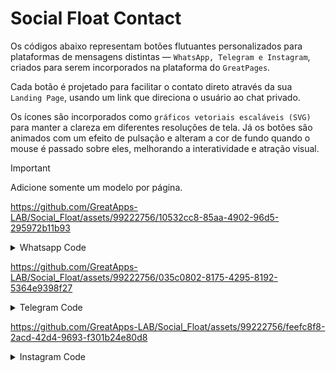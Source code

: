 # **Social Float Contact**

Os códigos abaixo representam botões flutuantes personalizados para plataformas de mensagens distintas — `WhatsApp, Telegram e Instagram`, criados para serem incorporados na plataforma do `GreatPages`.

Cada botão é projetado para facilitar o contato direto através da sua `Landing Page`, usando um link que direciona o usuário ao chat privado.

Os ícones são incorporados como `gráficos vetoriais escaláveis (SVG)` para manter a clareza em diferentes resoluções de tela. Já os botões são animados com um efeito de pulsação e alteram a cor de fundo quando o mouse é passado sobre eles, melhorando a interatividade e atração visual.


> [!IMPORTANT]
> Adicione somente um modelo por página.

https://github.com/GreatApps-LAB/Social_Float/assets/99222756/10532cc8-85aa-4902-96d5-295972b11b93

<details><summary>Whatsapp Code</summary> <br>

  ```css
  /* Whatsapp Float for GreatPages v. 3.0.1 - Ⓒ Copyright Claiton Lemes. */

  <a href="https://api.whatsapp.com/send?phone=55XX000000000" target="_blank" class="float" aria-label="Botão para contato no WhatsApp" role="button">
  <svg class="icon" aria-hidden="true" viewBox="0 0 22 23" >

  <path d="M7.68912 8.20891C7.57438 11.4876 9.83005 14.5469 13.9408 14.3726M8.80688 7.53476V8.73039C8.80688 9.03883 8.55646 9.28925 8.24798 9.28925C7.93954 9.28925 7.68912 9.03883 7.68912 8.73039V7.53476C7.68912 7.22632 7.93954 6.9759 8.24798 6.9759C8.55646 6.9759 8.80688 7.22632 8.80688 7.53476ZM14.5589 14.3726H13.3633C13.0549 14.3726 12.8045 14.1222 12.8045 13.8137C12.8045 13.5053 13.0549 13.2548 13.3633 13.2548H14.5589C14.8674 13.2548 15.1178 13.5053 15.1178 13.8137C15.1178 14.1222 14.8674 14.3726 14.5589 14.3726ZM11.1215 1C16.6111 1 21.0679 5.45681 21.0679 10.9464C21.0679 16.4359 16.6111 20.8927 11.1215 20.8927C9.77124 20.8927 8.48348 20.6231 7.30912 20.1348C4.675 20.5158 3.96776 20.6064 1 21C1.77356 19.1434 2.13579 18.3382 2.88292 16.5179C1.80505 14.9279 1.17515 13.0101 1.17515 10.9464C1.17515 5.45681 5.63196 1 11.1215 1Z"/></svg></a>

  <style>

  :root {
  --icon: #ffffff;
  --background: #00c800;
  --background-hover: #009600;
  --pulse: #00c800;
  }
  .icon {
  width: 30px;
  height: 30px;
  fill: none;
  stroke: var(--icon);
  stroke-width: 2;
  stroke-miterlimit: 1.5;
  stroke-linecap: round;
  stroke-linejoin: round;
  }

  .float {
  display: flex;
  align-items: center;
  justify-content: center;
  position: fixed;
  cursor: pointer;
  width: 60px;
  height: 60px;
  bottom: 40px;
  right: 40px;
  background-color: var(--background);
  border-radius: 50px;
  z-index: 1000000;
  transition: background-color 1s;
  animation: pulse 3s infinite;
  }

  .float:hover {
  background-color: var(--background-hover);
  }

  @keyframes pulse {
  0% {
  box-shadow: 0 0 0 0 var(--pulse);
  }
  50% {
  box-shadow: 0 0 0 20px #ffffff00;
  }
  100% {
  box-shadow: 0 0 0 0 #ffffff00;
  }
  }

  </style>
  ```

</details>

https://github.com/GreatApps-LAB/Social_Float/assets/99222756/035c0802-8175-4295-8192-5364e9398f27

<details><summary>Telegram Code</summary> <br>

```css

/* Telegram Float for GreatPages v. 3.0.0 - Ⓒ Copyright Claiton Lemes. */

<a href="Telegram_Link" target="_blank" class="float" aria-label="Botão para contato no Telegram" role="button">
<svg class="icon" aria-hidden="true" viewBox="0 0 50 40" >
<path d="M0,17.46A3.22,3.22,0,0,1,1.87,16q4.62-1.8,9.26-3.56L42.84.25A3.55,3.55,0,0,1,43.61,0,2,2,0,0,1,46,2.18a17.08,17.08,0,0,1-.45,2.91Q42.3,20.44,39,35.77a6.38,6.38,0,0,1-.53,1.52,1.79,1.79,0,0,1-2.27,1,4.87,4.87,0,0,1-1.36-.65c-3.3-2.39-6.58-4.8-9.87-7.21l-.42-.31c-.13.12-.26.22-.37.33l-5,4.81a2.46,2.46,0,0,1-1.83.75c0-.65.08-1.29.13-1.92.2-2.81.39-5.62.61-8.43a1,1,0,0,1,.3-.59Q27.9,16.42,37.47,7.84s.1-.07.13-.12L38,7.05a2.48,2.48,0,0,0-.82-.14,2.47,2.47,0,0,0-.89.41q-11.9,7.42-23.8,14.87a.85.85,0,0,1-.64.11Q6.73,20.76,1.68,19.17A2.72,2.72,0,0,1,0,18Z"/></svg></a>

<style>
:root {
--icon: #ffffff;
--background: #0088cc;
--background-hover: #006395;
--pulse: #0088cc;
}

.icon {
width: 30px;
height: 30px;
fill: var(--icon);


}

.float {
display: flex;
align-items: center;
justify-content: center;
position: fixed;
cursor: pointer;
width: 60px;
height: 60px;
bottom: 40px;
right: 40px;
background-color: var(--background);
border-radius: 50px;
z-index: 1000000;
transition: background-color 1s;
animation: pulse 3s infinite;
}

.float:hover {
background-color: var(--background-hover);
}

@keyframes pulse {
0% {
box-shadow: 0 0 0 0 var(--pulse);
}
50% {
box-shadow: 0 0 0 20px #ffffff00;
}
100% {
box-shadow: 0 0 0 0 #ffffff00;
}
}
</style>

```
</details>

https://github.com/GreatApps-LAB/Social_Float/assets/99222756/feefc8f8-2acd-42d4-9693-f301b24e80d8

<details><summary>Instagram Code</summary> <br>

```CSS

/*Instagram Float for Greatpages v. 2.0.0 - Ⓒ Copyright Claiton Lemes.*/

<a href="Instagram_Link" target="_blank" class="float" aria-label="Botão para contato no Instagram" role="button">
<svg class="icon" aria-hidden="true" viewBox="0 0 18 18">
<path
d="M5 2C4.20435 2 3.44129 2.31607 2.87868 2.87868C2.31607 3.44129 2 4.20435 2 5V13C2 13.7956 2.31607 14.5587 2.87868 15.1213C3.44129 15.6839 4.20435 16 5 16H13C13.7956 16 14.5587 15.6839 15.1213 15.1213C15.6839 14.5587 16 13.7956 16 13V5C16 4.20435 15.6839 3.44129 15.1213 2.87868C14.5587 2.31607 13.7956 2 13 2H5ZM1.46447 1.46447C2.40215 0.526784 3.67392 0 5 0H13C14.3261 0 15.5979 0.526784 16.5355 1.46447C17.4732 2.40215 18 3.67392 18 5V13C18 14.3261 17.4732 15.5979 16.5355 16.5355C15.5979 17.4732 14.3261 18 13 18H5C3.67392 18 2.40215 17.4732 1.46447 16.5355C0.526784 15.5979 0 14.3261 0 13V5C0 3.67392 0.526784 2.40215 1.46447 1.46447ZM13.5 3.5C14.0523 3.5 14.5 3.94772 14.5 4.5V4.51C14.5 5.06228 14.0523 5.51 13.5 5.51C12.9477 5.51 12.5 5.06228 12.5 4.51V4.5C12.5 3.94772 12.9477 3.5 13.5 3.5ZM6.17157 6.17157C6.92172 5.42143 7.93913 5 9 5C10.0609 5 11.0783 5.42143 11.8284 6.17157C12.5786 6.92172 13 7.93913 13 9C13 10.0609 12.5786 11.0783 11.8284 11.8284C11.0783 12.5786 10.0609 13 9 13C7.93913 13 6.92172 12.5786 6.17157 11.8284C5.42143 11.0783 5 10.0609 5 9C5 7.93913 5.42143 6.92172 6.17157 6.17157ZM9 7C8.46957 7 7.96086 7.21071 7.58579 7.58579C7.21071 7.96086 7 8.46957 7 9C7 9.53043 7.21071 10.0391 7.58579 10.4142C7.96086 10.7893 8.46957 11 9 11C9.53043 11 10.0391 10.7893 10.4142 10.4142C10.7893 10.0391 11 9.53043 11 9C11 8.46957 10.7893 7.96086 10.4142 7.58579C10.0391 7.21071 9.53043 7 9 7Z"
/>
</svg>
</a>

<style>
:root {
--icon: #ffffff;
--gradient-normal: #e9a61d, #ef3738, #9d24ce;
--gradient-hover: #cb8f17, #bc2323, #721597;
--pulse: #ef3738;
}

.icon {
width: 30px;
height: 30px;
fill: var(--icon);
}

.float {
display: flex;
align-items: center;
justify-content: center;
position: fixed;
cursor: pointer;
width: 60px;
height: 60px;
bottom: 30px;
right: 30px;
transition: background 2s;
background: linear-gradient(45deg, var(--gradient-normal));
border-radius: 50px;
z-index: 1000000;
animation: pulse 3s infinite;
}

.float:hover {
background: linear-gradient(45deg, var(--gradient-hover));
}

@keyframes pulse {
0% {
box-shadow: 0 0 0 0 var(--pulse);
}
50% {
box-shadow: 0 0 0 20px #ffffff00;
}
100% {
box-shadow: 0 0 0 0 #ffffff00;
}
}
</style>
```
</details>
